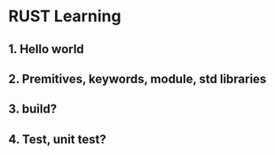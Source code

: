# RUST Learning

## 1. Hello world

## 2. Premitives, keywords, module, std libraries

## 3. build? 

## 4. Test, unit test?